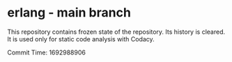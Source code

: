 # erlang - main branch

This repository contains frozen state of the repository.
Its history is cleared. It is used only for static code
analysis with Codacy.

Commit Time: 1692988906